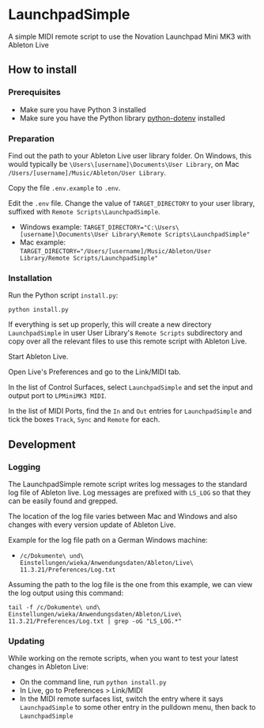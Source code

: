 # LaunchpadSimple

A simple MIDI remote script to use the Novation Launchpad Mini MK3 with Ableton Live

## How to install

### Prerequisites

- Make sure you have Python 3 installed
- Make sure you have the Python library [python-dotenv](https://pypi.org/project/python-dotenv/) installed

### Preparation

Find out the path to your Ableton Live user library folder. On Windows, this would typically be `\Users\[username]\Documents\User Library`, on Mac `/Users/[username]/Music/Ableton/User Library`.

Copy the file `.env.example` to `.env`.

Edit the `.env` file. Change the value of `TARGET_DIRECTORY` to your user library, suffixed with `Remote Scripts\LaunchpadSimple`.

- Windows example: `TARGET_DIRECTORY="C:\Users\[username]\Documents\User Library\Remote Scripts\LaunchpadSimple"`
- Mac example: `TARGET_DIRECTORY="/Users/[username]/Music/Ableton/User Library/Remote Scripts/LaunchpadSimple"`

### Installation

Run the Python script `install.py`:

```
python install.py
```

If everything is set up properly, this will create a new directory `LaunchpadSimple` in user User Library's `Remote Scripts` subdirectory and copy over all the relevant files to use this remote script with Ableton Live.

Start Ableton Live. 

Open Live's Preferences and go to the Link/MIDI tab. 

In the list of Control Surfaces, select `LaunchpadSimple` and set the input and output port to `LPMiniMK3 MIDI`.

In the list of MIDI Ports, find the `In` and `Out` entries for `LaunchpadSimple` and tick the boxes `Track`, `Sync` and `Remote` for each.

## Development

### Logging

The LaunchpadSimple remote script writes log messages to the standard log file of Ableton live. Log messages are prefixed with `LS_LOG` so that they can be easily found and grepped.

The location of the log file varies between Mac and Windows and also changes with every version update of Ableton Live.

Example for the log file path on a German Windows machine:

* `/c/Dokumente\ und\ Einstellungen/wieka/Anwendungsdaten/Ableton/Live\ 11.3.21/Preferences/Log.txt`

Assuming the path to the log file is the one from this example, we can view the log output using this command:

```
tail -f /c/Dokumente\ und\ Einstellungen/wieka/Anwendungsdaten/Ableton/Live\ 11.3.21/Preferences/Log.txt | grep -oG "LS_LOG.*"
```

### Updating

While working on the remote scripts, when you want to test your latest changes in Ableton Live:

* On the command line, run `python install.py`
* In Live, go to Preferences > Link/MIDI
* In the MIDI remote surfaces list, switch the entry where it says `LaunchpadSimple` to some other entry in the pulldown menu, then back to `LaunchpadSimple`